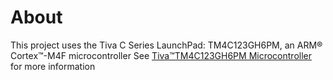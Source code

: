 # About
This project uses the Tiva C Series LaunchPad: TM4C123GH6PM, an ARM® Cortex™-M4F microcontroller
See [Tiva™TM4C123GH6PM Microcontroller](http://www.ti.com/lit/ds/spms376e/spms376e.pdf) for more information
